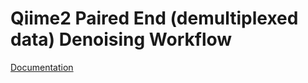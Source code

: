 Qiime2 Paired End (demultiplexed data) Denoising Workflow
=========================================================

[Documentation](https://omics4food.readthedocs.io/en/latest/tech_documentation/qiime2_pe_denoising.html)
